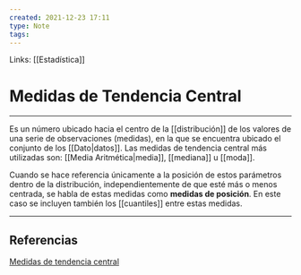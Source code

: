 ```yaml
---
created: 2021-12-23 17:11
type: Note
tags:
---
```


Links: [[Estadística]]

# Medidas de Tendencia Central
---

Es un número ubicado hacia el centro de la [[distribución]] de los valores de una serie de observaciones (medidas), en la que se encuentra ubicado el conjunto de los [[Dato|datos]]. Las medidas de tendencia central más utilizadas son: [[Media Aritmética|media]], [[mediana]] u [[moda]].

Cuando se hace referencia únicamente a la posición de estos parámetros dentro de la distribución, independientemente de que esté más o menos centrada, se habla de estas medidas como **medidas de posición**. En este caso se incluyen también los [[cuantiles]] entre estas medidas.

---

## Referencias
[Medidas de tendencia central](https://es.wikipedia.org/wiki/Medidas_de_tendencia_central)
